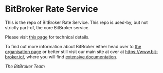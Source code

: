 # BitBroker Rate Service

This is the repo of BitBroker Rate Service. This repo is used-by, but not strictly part-of, the core BitBroker service.

Please visit [this page](INFO.md) for technical details.

To find out more information about BitBroker either head over to [the organisation page](https://github.com/bit-broker) or better still visit our main site at over at https://www.bit-broker.io/, where you will find [extensive documentation](https://www.bit-broker.io/docs/).

_The BitBroker Team_
